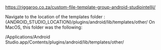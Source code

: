 https://riggaroo.co.za/custom-file-template-group-android-studiointellij/

Navigate to the location of the templates folder :
{ANDROID_STUDIO_LOCATION}/plugins/android/lib/templates/other/
On MacOS, this folder was the following:

/Applications/Android Studio.app/Contents/plugins/android/lib/templates/other/
